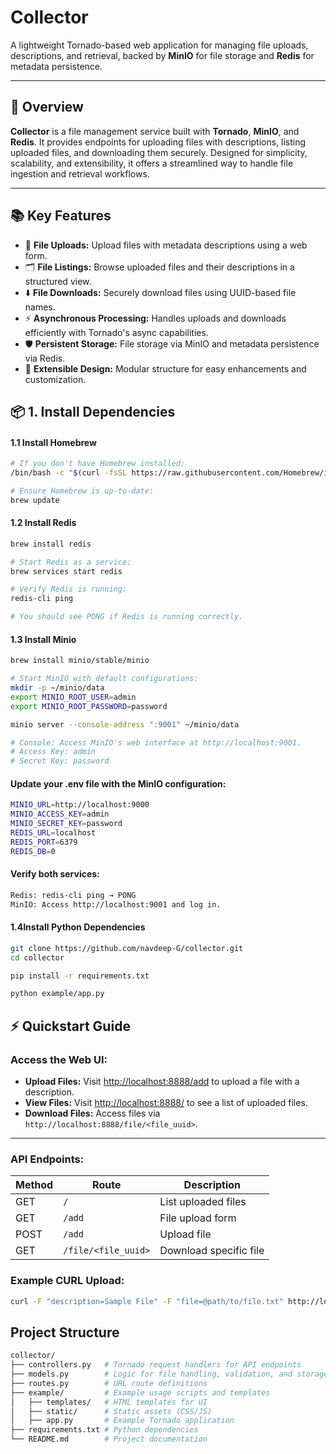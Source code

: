 # **Collector**

A lightweight Tornado-based web application for managing file uploads, descriptions, and retrieval, backed by **MinIO** for file storage and **Redis** for metadata persistence.

---

## 🚀 **Overview**

**Collector** is a file management service built with **Tornado**, **MinIO**, and **Redis**. It provides endpoints for uploading files with descriptions, listing uploaded files, and downloading them securely. Designed for simplicity, scalability, and extensibility, it offers a streamlined way to handle file ingestion and retrieval workflows.

---

## 📚 **Key Features**

- 📂 **File Uploads:** Upload files with metadata descriptions using a web form.  
- 🗂️ **File Listings:** Browse uploaded files and their descriptions in a structured view.  
- ⬇️ **File Downloads:** Securely download files using UUID-based file names.  
- ⚡ **Asynchronous Processing:** Handles uploads and downloads efficiently with Tornado's async capabilities.  
- 🛡️ **Persistent Storage:** File storage via MinIO and metadata persistence via Redis.  
- 🧩 **Extensible Design:** Modular structure for easy enhancements and customization.  

## 📦 **1. Install Dependencies**

#### **1.1 Install Homebrew**

```bash
# If you don't have Homebrew installed:
/bin/bash -c "$(curl -fsSL https://raw.githubusercontent.com/Homebrew/install/HEAD/install.sh)"

# Ensure Homebrew is up-to-date:
brew update
```

#### **1.2 Install Redis**

```bash
brew install redis

# Start Redis as a service:
brew services start redis

# Verify Redis is running:
redis-cli ping

# You should see PONG if Redis is running correctly.

```

#### **1.3 Install Minio**

```bash
brew install minio/stable/minio

# Start MinIO with default configurations:
mkdir -p ~/minio/data
export MINIO_ROOT_USER=admin
export MINIO_ROOT_PASSWORD=password

minio server --console-address ":9001" ~/minio/data

# Console: Access MinIO's web interface at http://localhost:9001.
# Access Key: admin
# Secret Key: password
```

#### Update your .env file with the MinIO configuration:

```bash
MINIO_URL=http://localhost:9000
MINIO_ACCESS_KEY=admin
MINIO_SECRET_KEY=password
REDIS_URL=localhost
REDIS_PORT=6379
REDIS_DB=0
```

#### Verify both services:

```bash
Redis: redis-cli ping → PONG
MinIO: Access http://localhost:9001 and log in.
```

#### **1.4Install Python Dependencies**

```bash
git clone https://github.com/navdeep-G/collector.git
cd collector

pip install -r requirements.txt

python example/app.py

```

## ⚡ **Quickstart Guide**

### Access the Web UI:

- **Upload Files:** Visit [http://localhost:8888/add](http://localhost:8888/add) to upload a file with a description.  
- **View Files:** Visit [http://localhost:8888/](http://localhost:8888/) to see a list of uploaded files.  
- **Download Files:** Access files via `http://localhost:8888/file/<file_uuid>`.

---

### API Endpoints:

| **Method** | **Route**            | **Description**        |
|------------|-----------------------|-------------------------|
| GET        | `/`                  | List uploaded files     |
| GET        | `/add`               | File upload form        |
| POST       | `/add`               | Upload file             |
| GET        | `/file/<file_uuid>`  | Download specific file  |

### Example CURL Upload:

```bash
curl -F "description=Sample File" -F "file=@path/to/file.txt" http://localhost:8888/add
```

## **Project Structure**

```bash
collector/
├── controllers.py   # Tornado request handlers for API endpoints
├── models.py        # Logic for file handling, validation, and storage
├── routes.py        # URL route definitions
├── example/         # Example usage scripts and templates
│   ├── templates/   # HTML templates for UI
│   ├── static/      # Static assets (CSS/JS)
│   ├── app.py       # Example Tornado application
├── requirements.txt # Python dependencies
└── README.md        # Project documentation
```
